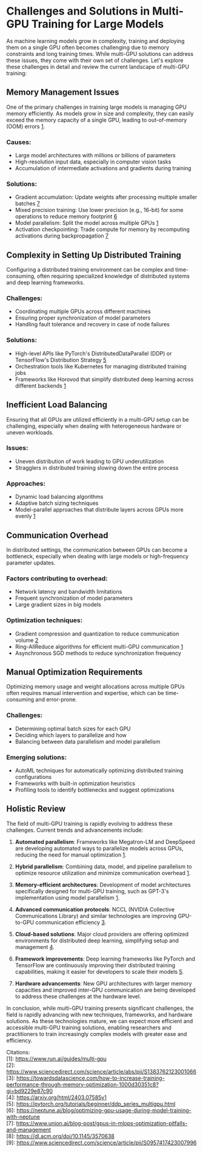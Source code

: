 # Challenges and Solutions in Multi-GPU Training for Large Models

As machine learning models grow in complexity, training and deploying them on a single GPU often becomes challenging due to memory constraints and long training times. While multi-GPU solutions can address these issues, they come with their own set of challenges. Let's explore these challenges in detail and review the current landscape of multi-GPU training:

## Memory Management Issues

One of the primary challenges in training large models is managing GPU memory efficiently. As models grow in size and complexity, they can easily exceed the memory capacity of a single GPU, leading to out-of-memory (OOM) errors [1](https://www.run.ai/guides/multi-gpu).

### Causes:
- Large model architectures with millions or billions of parameters
- High-resolution input data, especially in computer vision tasks
- Accumulation of intermediate activations and gradients during training

### Solutions:
- Gradient accumulation: Update weights after processing multiple smaller batches [7](https://www.union.ai/blog-post/gpus-in-mlops-optimization-pitfalls-and-management)
- Mixed precision training: Use lower precision (e.g., 16-bit) for some operations to reduce memory footprint [6](https://neptune.ai/blog/optimizing-gpu-usage-during-model-training-with-neptune)
- Model parallelism: Split the model across multiple GPUs [1](https://www.run.ai/guides/multi-gpu)
- Activation checkpointing: Trade compute for memory by recomputing activations during backpropagation [7](https://www.union.ai/blog-post/gpus-in-mlops-optimization-pitfalls-and-management)

## Complexity in Setting Up Distributed Training

Configuring a distributed training environment can be complex and time-consuming, often requiring specialized knowledge of distributed systems and deep learning frameworks.

### Challenges:
- Coordinating multiple GPUs across different machines
- Ensuring proper synchronization of model parameters
- Handling fault tolerance and recovery in case of node failures

### Solutions:
- High-level APIs like PyTorch's DistributedDataParallel (DDP) or TensorFlow's Distribution Strategy [5](https://pytorch.org/tutorials/beginner/ddp_series_multigpu.html)
- Orchestration tools like Kubernetes for managing distributed training jobs
- Frameworks like Horovod that simplify distributed deep learning across different backends [1](https://www.run.ai/guides/multi-gpu)

## Inefficient Load Balancing

Ensuring that all GPUs are utilized efficiently in a multi-GPU setup can be challenging, especially when dealing with heterogeneous hardware or uneven workloads.

### Issues:
- Uneven distribution of work leading to GPU underutilization
- Stragglers in distributed training slowing down the entire process

### Approaches:
- Dynamic load balancing algorithms
- Adaptive batch sizing techniques
- Model-parallel approaches that distribute layers across GPUs more evenly [1](https://www.run.ai/guides/multi-gpu)

## Communication Overhead

In distributed settings, the communication between GPUs can become a bottleneck, especially when dealing with large models or high-frequency parameter updates.

### Factors contributing to overhead:
- Network latency and bandwidth limitations
- Frequent synchronization of model parameters
- Large gradient sizes in big models

### Optimization techniques:
- Gradient compression and quantization to reduce communication volume [2](https://www.sciencedirect.com/science/article/abs/pii/S1383762123001066)
- Ring-AllReduce algorithms for efficient multi-GPU communication [1](https://www.run.ai/guides/multi-gpu)
- Asynchronous SGD methods to reduce synchronization frequency

## Manual Optimization Requirements

Optimizing memory usage and weight allocations across multiple GPUs often requires manual intervention and expertise, which can be time-consuming and error-prone.

### Challenges:
- Determining optimal batch sizes for each GPU
- Deciding which layers to parallelize and how
- Balancing between data parallelism and model parallelism

### Emerging solutions:
- AutoML techniques for automatically optimizing distributed training configurations
- Frameworks with built-in optimization heuristics
- Profiling tools to identify bottlenecks and suggest optimizations

## Holistic Review

The field of multi-GPU training is rapidly evolving to address these challenges. Current trends and advancements include:

1. **Automated parallelism**: Frameworks like Megatron-LM and DeepSpeed are developing automated ways to parallelize models across GPUs, reducing the need for manual optimization [1](https://www.run.ai/guides/multi-gpu).
   
2. **Hybrid parallelism**: Combining data, model, and pipeline parallelism to optimize resource utilization and minimize communication overhead [1](https://www.run.ai/guides/multi-gpu).

3. **Memory-efficient architectures**: Development of model architectures specifically designed for multi-GPU training, such as GPT-3's implementation using model parallelism [1](https://www.run.ai/guides/multi-gpu).

4. **Advanced communication protocols**: NCCL (NVIDIA Collective Communications Library) and similar technologies are improving GPU-to-GPU communication efficiency [3](https://towardsdatascience.com/how-to-increase-training-performance-through-memory-optimization-1000d30351c8?gi=bd9229e87c90).

5. **Cloud-based solutions**: Major cloud providers are offering optimized environments for distributed deep learning, simplifying setup and management [4](https://arxiv.org/html/2403.07585v1).

6. **Framework improvements**: Deep learning frameworks like PyTorch and TensorFlow are continuously improving their distributed training capabilities, making it easier for developers to scale their models [5](https://pytorch.org/tutorials/beginner/ddp_series_multigpu.html).

7. **Hardware advancements**: New GPU architectures with larger memory capacities and improved inter-GPU communication are being developed to address these challenges at the hardware level.

In conclusion, while multi-GPU training presents significant challenges, the field is rapidly advancing with new techniques, frameworks, and hardware solutions. As these technologies mature, we can expect more efficient and accessible multi-GPU training solutions, enabling researchers and practitioners to train increasingly complex models with greater ease and efficiency.

Citations:  
[1]: https://www.run.ai/guides/multi-gpu  
[2]: https://www.sciencedirect.com/science/article/abs/pii/S1383762123001066  
[3]: https://towardsdatascience.com/how-to-increase-training-performance-through-memory-optimization-1000d30351c8?gi=bd9229e87c90  
[4]: https://arxiv.org/html/2403.07585v1  
[5]: https://pytorch.org/tutorials/beginner/ddp_series_multigpu.html  
[6]: https://neptune.ai/blog/optimizing-gpu-usage-during-model-training-with-neptune  
[7]: https://www.union.ai/blog-post/gpus-in-mlops-optimization-pitfalls-and-management  
[8]: https://dl.acm.org/doi/10.1145/3570638  
[9]: https://www.sciencedirect.com/science/article/pii/S0957417423007996  